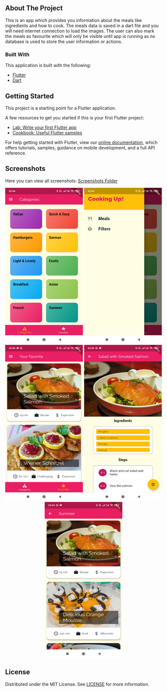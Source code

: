 <!-- ABOUT THE PROJECT -->
## About The Project
This is an app which provides you information about the meals like ingredients and how to cook. The meals data is saved in a dart file and you will need internet connection to load the images. The user can also mark the meals as favourite which will only be visible until app is running as no database is used to store the user information or actions.

### Built With
This application is built with the following:
* [Flutter](https://flutter.dev/)
* [Dart](https://dart.dev/)

<!-- GETTING STARTED -->
## Getting Started

This project is a starting point for a Flutter application.

A few resources to get you started if this is your first Flutter project:

- [Lab: Write your first Flutter app](https://flutter.dev/docs/get-started/codelab)
- [Cookbook: Useful Flutter samples](https://flutter.dev/docs/cookbook)

For help getting started with Flutter, view our
[online documentation](https://flutter.dev/docs), which offers tutorials,
samples, guidance on mobile development, and a full API reference.

<!-- SCREENSHOTS -->
## Screenshots
Here you can view all screenshots: [Screenshots Folder](https://github.com/UmarNawaz33/Meals-App/tree/main/screenshots)
<p align="center">
  <img src="https://github.com/UmarNawaz33/Meals-App/blob/main/screenshots/main-screen.jpg" width="250" height="500">
  <img src="https://github.com/UmarNawaz33/Meals-App/blob/main/screenshots/drawer-menu.jpg" width="250" height="500">
  <img src="https://github.com/UmarNawaz33/Meals-App/blob/main/screenshots/dishes-screen.jpg" width="250" height="500">
  <img src="https://github.com/UmarNawaz33/Meals-App/blob/main/screenshots/detail-screen.jpg" width="250" height="500">
  <img src="https://github.com/UmarNawaz33/Meals-App/blob/main/screenshots/favourite-item-screen.jpg" width="250" height="500">
</p>


<!-- LICENSE -->
## License

Distributed under the MIT License. See [LICENSE](https://github.com/UmarNawaz33/Meals-App/blob/main/LICENSE) for more information.

<!-- ACKNOWLEDGEMENTS -->

